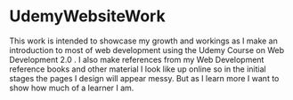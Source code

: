 # UdemyWebsiteWork

This work is intended to showcase my growth and workings as I make an introduction to most of web development using the Udemy Course on Web Development 2.0 . I also make references from my Web Development reference books and other material I look like up online so in the initial stages the pages I design will appear messy. But as I learn more I want to show how much of a learner I am.

